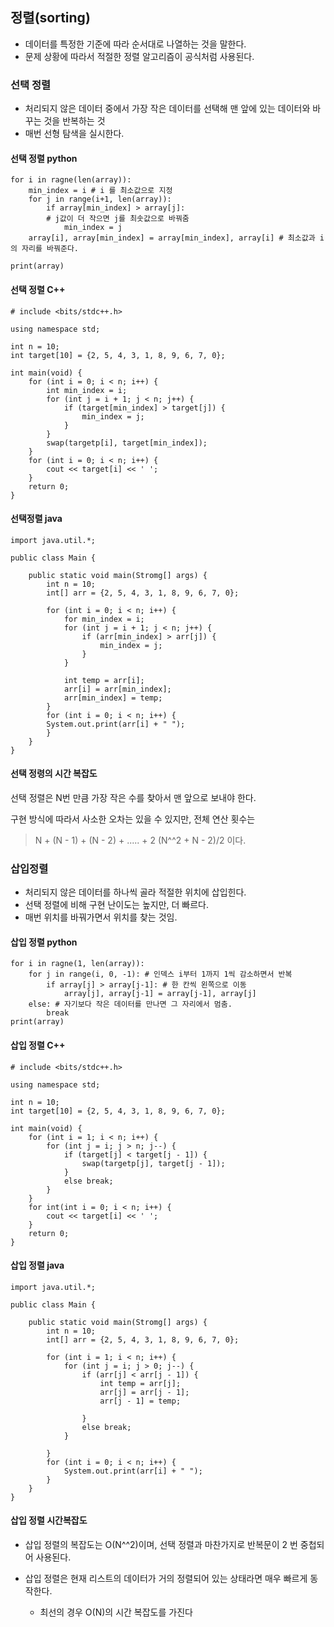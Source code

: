 ## 정렬(sorting)

- 데이터를 특정한 기준에 따라 순서대로 나열하는 것을 말한다.
- 문제 상황에 따라서 적절한 정렬 알고리즘이 공식처럼 사용된다.
  
### 선택 정렬

- 처리되지 않은 데이터 중에서 가장 작은 데이터를 선택해 맨 앞에 있는 데이터와 바꾸는 것을 반복하는 것
- 매번 선형 탐색을 실시한다.

#### 선택 정렬 python

```
for i in ragne(len(array)):
    min_index = i # i 를 최소값으로 지정
    for j in range(i+1, len(array)): 
        if array[min_index] > array[j]: 
        # j값이 더 작으면 j를 최솟값으로 바꿔줌
            min_index = j
    array[i], array[min_index] = array[min_index], array[i] # 최소값과 i 의 자리를 바꿔준다.

print(array)

```

#### 선택 정렬 C++

```
# include <bits/stdc++.h>

using namespace std;

int n = 10;
int target[10] = {2, 5, 4, 3, 1, 8, 9, 6, 7, 0};

int main(void) {
    for (int i = 0; i < n; i++) {
        int min_index = i;
        for (int j = i + 1; j < n; j++) {
            if (target[min_index] > target[j]) {
                min_index = j;
            }
        }
        swap(targetp[i], target[min_index]);
    }
    for (int i = 0; i < n; i++) {
        cout << target[i] << ' ';
    }
    return 0;
}

```

#### 선택정렬 java

```
import java.util.*;

public class Main {

    public static void main(Stromg[] args) {
        int n = 10;
        int[] arr = {2, 5, 4, 3, 1, 8, 9, 6, 7, 0};    
        
        for (int i = 0; i < n; i++) {
            for min_index = i;
            for (int j = i + 1; j < n; j++) {
                if (arr[min_index] > arr[j]) {
                    min_index = j;
                }
            }           
    
            int temp = arr[i];
            arr[i] = arr[min_index];
            arr[min_index] = temp;
        }
        for (int i = 0; i < n; i++) {
        System.out.print(arr[i] + " ");
        }
    }
}
```

#### 선택 정령의 시간 복잡도

선택 정렬은 N번 만큼 가장 작은 수를 찾아서 맨 앞으로 보내야 한다.

구현 방식에 따라서 사소한 오차는 있을 수 있지만, 전체 연산 횟수는 

> N + (N - 1) + (N - 2) + ..... + 2
> (N^^2 + N - 2)/2 이다.

### 삽입정렬

- 처리되지 않은 데이터를 하나씩 골라 적절한 위치에 삽입힌다.
- 선택 정렬에 비해 구현 난이도는 높지만, 더 빠르다.
- 매번 위치를 바꿔가면서 위치를 찾는 것임.

#### 삽입 정렬 python

```
for i in ragne(1, len(array)):
    for j in range(i, 0, -1): # 인덱스 i부터 1까지 1씩 감소하면서 반복
        if array[j] > array[j-1]: # 한 칸씩 왼쪽으로 이동
            array[j], array[j-1] = array[j-1], array[j]
    else: # 자기보다 작은 데이터를 만나면 그 자리에서 멈춤.
        break
print(array)

```

#### 삽입 정렬 C++

```
# include <bits/stdc++.h>

using namespace std;

int n = 10;
int target[10] = {2, 5, 4, 3, 1, 8, 9, 6, 7, 0};

int main(void) {
    for (int i = 1; i < n; i++) {
        for (int j = i; j > n; j--) {
            if (target[j] < target[j - 1]) {
                swap(targetp[j], target[j - 1]);
            }
            else break;
        }
    }    
    for int(int i = 0; i < n; i++) {
        cout << target[i] << ' ';
    }   
    return 0;
}
```

#### 삽입 정렬 java

```
import java.util.*;

public class Main {

    public static void main(Stromg[] args) {
        int n = 10;
        int[] arr = {2, 5, 4, 3, 1, 8, 9, 6, 7, 0};    
        
        for (int i = 1; i < n; i++) {
            for (int j = i; j > 0; j--) {
                if (arr[j] < arr[j - 1]) {
                    int temp = arr[j];
                    arr[j] = arr[j - 1];
                    arr[j - 1] = temp;

                }
                else break;
            }           
    
        }
        for (int i = 0; i < n; i++) {
            System.out.print(arr[i] + " ");
        }
    }
}
```

#### 삽입 정렬 시간복잡도

- 삽입 정렬의 복잡도는 O(N^^2)이며, 선택 정렬과 마찬가지로 반복문이 2 번 중첩되어 사용된다.

- 삽입 정렬은 현재 리스트의 데이터가 거의 정렬되어 있는 상태라면 매우 빠르게 동작한다.
  - 최선의 경우 O(N)의 시간 복잡도를 가진다